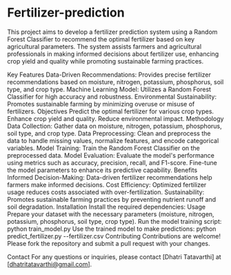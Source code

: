 # Fertilizer-prediction
This project aims to develop a fertilizer prediction system using a Random Forest Classifier to recommend the optimal fertilizer based on key agricultural parameters. The system assists farmers and agricultural professionals in making informed decisions about fertilizer use, enhancing crop yield and quality while promoting sustainable farming practices.

Key Features
Data-Driven Recommendations: Provides precise fertilizer recommendations based on moisture, nitrogen, potassium, phosphorus, soil type, and crop type.
Machine Learning Model: Utilizes a Random Forest Classifier for high accuracy and robustness.
Environmental Sustainability: Promotes sustainable farming by minimizing overuse or misuse of fertilizers.
Objectives
Predict the optimal fertilizer for various crop types.
Enhance crop yield and quality.
Reduce environmental impact.
Methodology
Data Collection: Gather data on moisture, nitrogen, potassium, phosphorus, soil type, and crop type.
Data Preprocessing: Clean and preprocess the data to handle missing values, normalize features, and encode categorical variables.
Model Training: Train the Random Forest Classifier on the preprocessed data.
Model Evaluation: Evaluate the model's performance using metrics such as accuracy, precision, recall, and F1-score. Fine-tune the model parameters to enhance its predictive capability.
Benefits
Informed Decision-Making: Data-driven fertilizer recommendations help farmers make informed decisions.
Cost Efficiency: Optimized fertilizer usage reduces costs associated with over-fertilization.
Sustainability: Promotes sustainable farming practices by preventing nutrient runoff and soil degradation.
Installation
Install the required dependencies:
Usage
Prepare your dataset with the necessary parameters (moisture, nitrogen, potassium, phosphorus, soil type, crop type).
Run the model training script:
python train_model.py
Use the trained model to make predictions:
python predict_fertilizer.py --fertilizer.csv
Contributing
Contributions are welcome! Please fork the repository and submit a pull request with your changes.


Contact
For any questions or inquiries, please contact [Dhatri Tatavarthi] at [dhatritatavarthi@gmail.com].
